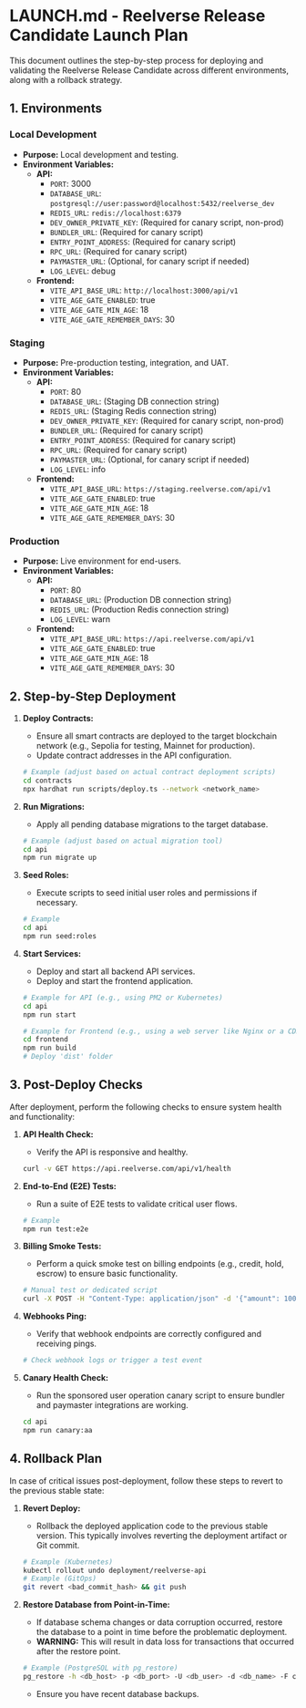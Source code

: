 # LAUNCH.md - Reelverse Release Candidate Launch Plan

This document outlines the step-by-step process for deploying and validating the Reelverse Release Candidate across different environments, along with a rollback strategy.

## 1. Environments

### Local Development
- **Purpose:** Local development and testing.
- **Environment Variables:**
    - **API:**
        - `PORT`: 3000
        - `DATABASE_URL`: `postgresql://user:password@localhost:5432/reelverse_dev`
        - `REDIS_URL`: `redis://localhost:6379`
        - `DEV_OWNER_PRIVATE_KEY`: (Required for canary script, non-prod)
        - `BUNDLER_URL`: (Required for canary script)
        - `ENTRY_POINT_ADDRESS`: (Required for canary script)
        - `RPC_URL`: (Required for canary script)
        - `PAYMASTER_URL`: (Optional, for canary script if needed)
        - `LOG_LEVEL`: debug
    - **Frontend:**
        - `VITE_API_BASE_URL`: `http://localhost:3000/api/v1`
        - `VITE_AGE_GATE_ENABLED`: true
        - `VITE_AGE_GATE_MIN_AGE`: 18
        - `VITE_AGE_GATE_REMEMBER_DAYS`: 30

### Staging
- **Purpose:** Pre-production testing, integration, and UAT.
- **Environment Variables:**
    - **API:**
        - `PORT`: 80
        - `DATABASE_URL`: (Staging DB connection string)
        - `REDIS_URL`: (Staging Redis connection string)
        - `DEV_OWNER_PRIVATE_KEY`: (Required for canary script, non-prod)
        - `BUNDLER_URL`: (Required for canary script)
        - `ENTRY_POINT_ADDRESS`: (Required for canary script)
        - `RPC_URL`: (Required for canary script)
        - `PAYMASTER_URL`: (Optional, for canary script if needed)
        - `LOG_LEVEL`: info
    - **Frontend:**
        - `VITE_API_BASE_URL`: `https://staging.reelverse.com/api/v1`
        - `VITE_AGE_GATE_ENABLED`: true
        - `VITE_AGE_GATE_MIN_AGE`: 18
        - `VITE_AGE_GATE_REMEMBER_DAYS`: 30

### Production
- **Purpose:** Live environment for end-users.
- **Environment Variables:**
    - **API:**
        - `PORT`: 80
        - `DATABASE_URL`: (Production DB connection string)
        - `REDIS_URL`: (Production Redis connection string)
        - `LOG_LEVEL`: warn
    - **Frontend:**
        - `VITE_API_BASE_URL`: `https://api.reelverse.com/api/v1`
        - `VITE_AGE_GATE_ENABLED`: true
        - `VITE_AGE_GATE_MIN_AGE`: 18
        - `VITE_AGE_GATE_REMEMBER_DAYS`: 30

## 2. Step-by-Step Deployment

1.  **Deploy Contracts:**
    - Ensure all smart contracts are deployed to the target blockchain network (e.g., Sepolia for testing, Mainnet for production).
    - Update contract addresses in the API configuration.
    ```bash
    # Example (adjust based on actual contract deployment scripts)
    cd contracts
    npx hardhat run scripts/deploy.ts --network <network_name>
    ```

2.  **Run Migrations:**
    - Apply all pending database migrations to the target database.
    ```bash
    # Example (adjust based on actual migration tool)
    cd api
    npm run migrate up
    ```

3.  **Seed Roles:**
    - Execute scripts to seed initial user roles and permissions if necessary.
    ```bash
    # Example
    cd api
    npm run seed:roles
    ```

4.  **Start Services:**
    - Deploy and start all backend API services.
    - Deploy and start the frontend application.
    ```bash
    # Example for API (e.g., using PM2 or Kubernetes)
    cd api
    npm run start

    # Example for Frontend (e.g., using a web server like Nginx or a CDN)
    cd frontend
    npm run build
    # Deploy 'dist' folder
    ```

## 3. Post-Deploy Checks

After deployment, perform the following checks to ensure system health and functionality:

1.  **API Health Check:**
    - Verify the API is responsive and healthy.
    ```bash
    curl -v GET https://api.reelverse.com/api/v1/health
    ```

2.  **End-to-End (E2E) Tests:**
    - Run a suite of E2E tests to validate critical user flows.
    ```bash
    # Example
    npm run test:e2e
    ```

3.  **Billing Smoke Tests:**
    - Perform a quick smoke test on billing endpoints (e.g., credit, hold, escrow) to ensure basic functionality.
    ```bash
    # Manual test or dedicated script
    curl -X POST -H "Content-Type: application/json" -d '{"amount": 100}' https://api.reelverse.com/api/v1/billing/credit
    ```

4.  **Webhooks Ping:**
    - Verify that webhook endpoints are correctly configured and receiving pings.
    ```bash
    # Check webhook logs or trigger a test event
    ```

5.  **Canary Health Check:**
    - Run the sponsored user operation canary script to ensure bundler and paymaster integrations are working.
    ```bash
    cd api
    npm run canary:aa
    ```

## 4. Rollback Plan

In case of critical issues post-deployment, follow these steps to revert to the previous stable state:

1.  **Revert Deploy:**
    - Rollback the deployed application code to the previous stable version. This typically involves reverting the deployment artifact or Git commit.
    ```bash
    # Example (Kubernetes)
    kubectl rollout undo deployment/reelverse-api
    # Example (GitOps)
    git revert <bad_commit_hash> && git push
    ```

2.  **Restore Database from Point-in-Time:**
    - If database schema changes or data corruption occurred, restore the database to a point in time before the problematic deployment.
    - **WARNING:** This will result in data loss for transactions that occurred after the restore point.
    ```bash
    # Example (PostgreSQL with pg_restore)
    pg_restore -h <db_host> -p <db_port> -U <db_user> -d <db_name> -F c -v "path/to/backup.dump"
    ```
    - Ensure you have recent database backups.